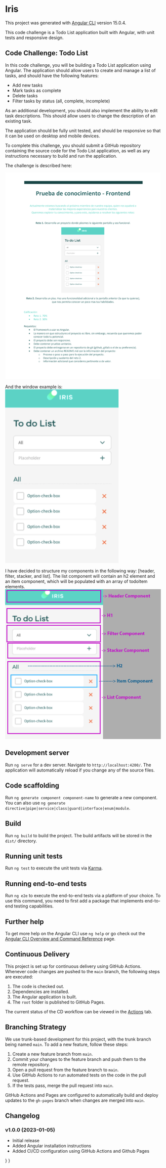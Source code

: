 # Iris

This project was generated with [Angular CLI](https://github.com/angular/angular-cli) version 15.0.4.

This code challenge is a Todo List application built with Angular, with unit tests and responsive design.

## Code Challenge: Todo List

In this code challenge, you will be building a Todo List application using Angular. The application should allow users to create and manage a list of tasks, and should have the following features:

- Add new tasks
- Mark tasks as complete
- Delete tasks
- Filter tasks by status (all, complete, incomplete)

As an additional development, you should also implement the ability to edit task descriptions. This should allow users to change the description of an existing task.

The application should be fully unit tested, and should be responsive so that it can be used on desktop and mobile devices.

To complete this challenge, you should submit a GitHub repository containing the source code for the Todo List application, as well as any instructions necessary to build and run the application.

The challenge is described here:

![challenge](src/assets/instrucciones.png)

And the window example is:
![example](src/assets/ventana.png)

I have decided to structure my components in the following way: [header, filter, stacker, and list]. The list component will contain an h2 element and an item component, which will be populated with an array of todoItem elements.
![components](src/assets/componentes.png)

## Development server

Run `ng serve` for a dev server. Navigate to `http://localhost:4200/`. The application will automatically reload if you change any of the source files.

## Code scaffolding

Run `ng generate component component-name` to generate a new component. You can also use `ng generate directive|pipe|service|class|guard|interface|enum|module`.

## Build

Run `ng build` to build the project. The build artifacts will be stored in the `dist/` directory.

## Running unit tests

Run `ng test` to execute the unit tests via [Karma](https://karma-runner.github.io).

## Running end-to-end tests

Run `ng e2e` to execute the end-to-end tests via a platform of your choice. To use this command, you need to first add a package that implements end-to-end testing capabilities.

## Further help

To get more help on the Angular CLI use `ng help` or go check out the [Angular CLI Overview and Command Reference](https://angular.io/cli) page.

## Continuous Delivery

This project is set up for continuous delivery using GitHub Actions. Whenever code changes are pushed to the `main` branch, the following steps are executed:

1. The code is checked out.
2. Dependencies are installed.
3. The Angular application is built.
4. The `root` folder is published to GitHub Pages.

The current status of the CD workflow can be viewed in the [Actions](https://github.com/johanjaguardev/iris/actions) tab.

## Branching Strategy

We use trunk-based development for this project, with the trunk branch being named `main`. To add a new feature, follow these steps:

1. Create a new feature branch from `main`.
2. Commit your changes to the feature branch and push them to the remote repository.
3. Open a pull request from the feature branch to `main`.
4. Use GitHub Actions to run automated tests on the code in the pull request.
5. If the tests pass, merge the pull request into `main`.

GitHub Actions and Pages are configured to automatically build and deploy updates to the `gh-pages` branch when changes are merged into `main`.

## Changelog

### v1.0.0 (2023-01-05)

- Initial release
- Added Angular installation instructions
- Added CI/CD configuration using GitHub Actions and Github Pages

}
}
